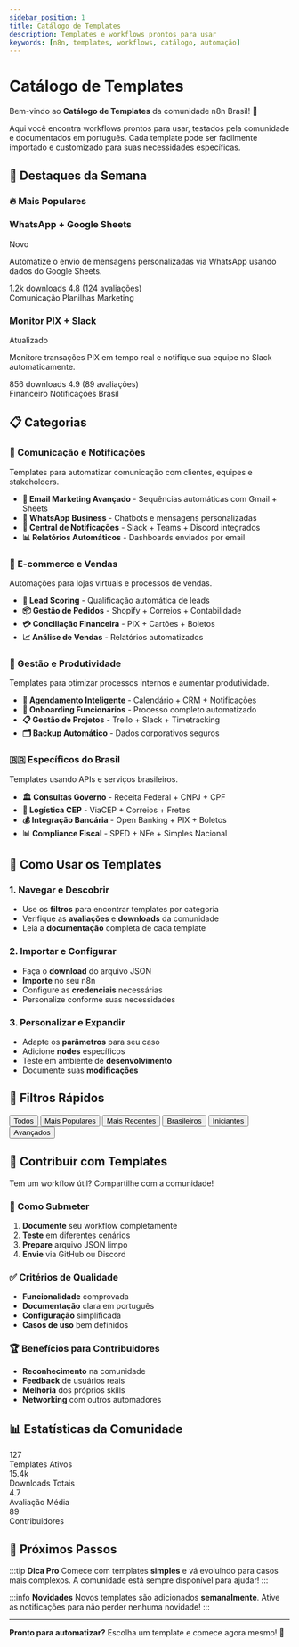 ```yaml
---
sidebar_position: 1
title: Catálogo de Templates
description: Templates e workflows prontos para usar
keywords: [n8n, templates, workflows, catálogo, automação]
---
```


# Catálogo de Templates

Bem-vindo ao **Catálogo de Templates** da comunidade n8n Brasil! 🚀

Aqui você encontra workflows prontos para usar, testados pela comunidade e documentados em português. Cada template pode ser facilmente importado e customizado para suas necessidades específicas.

## 🌟 **Destaques da Semana**

### **🔥 Mais Populares**

<div className="template-grid">
  <div className="template-card featured">
    <div className="template-header">
      <Icon icon="ph:whatsapp-logo-duotone" width="24" />
      <h3>WhatsApp + Google Sheets</h3>
      <span className="template-badge">Novo</span>
    </div>
    <p>Automatize o envio de mensagens personalizadas via WhatsApp usando dados do Google Sheets.</p>
    <div className="template-stats">
      <span><Icon icon="ph:download" width="16" /> 1.2k downloads</span>
      <span><Icon icon="ph:star" width="16" /> 4.8 (124 avaliações)</span>
    </div>
    <div className="template-tags">
      <span>Comunicação</span>
      <span>Planilhas</span>
      <span>Marketing</span>
    </div>
  </div>
  
  <div className="template-card">
    <div className="template-header">
      <Icon icon="ph:bank-duotone" width="24" />
      <h3>Monitor PIX + Slack</h3>
      <span className="template-badge">Atualizado</span>
    </div>
    <p>Monitore transações PIX em tempo real e notifique sua equipe no Slack automaticamente.</p>
    <div className="template-stats">
      <span><Icon icon="ph:download" width="16" /> 856 downloads</span>
      <span><Icon icon="ph:star" width="16" /> 4.9 (89 avaliações)</span>
    </div>
    <div className="template-tags">
      <span>Financeiro</span>
      <span>Notificações</span>
      <span>Brasil</span>
    </div>
  </div>
</div>

## 📋 **Categorias**

### **💬 Comunicação e Notificações**
Templates para automatizar comunicação com clientes, equipes e stakeholders.

- **📧 Email Marketing Avançado** - Sequências automáticas com Gmail + Sheets
- **📱 WhatsApp Business** - Chatbots e mensagens personalizadas
- **🔔 Central de Notificações** - Slack + Teams + Discord integrados
- **📊 Relatórios Automáticos** - Dashboards enviados por email

### **🛒 E-commerce e Vendas**
Automações para lojas virtuais e processos de vendas.

- **🎯 Lead Scoring** - Qualificação automática de leads
- **📦 Gestão de Pedidos** - Shopify + Correios + Contabilidade
- **💳 Conciliação Financeira** - PIX + Cartões + Boletos
- **📈 Análise de Vendas** - Relatórios automatizados

### **🏢 Gestão e Produtividade**
Templates para otimizar processos internos e aumentar produtividade.

- **📅 Agendamento Inteligente** - Calendário + CRM + Notificações
- **💼 Onboarding Funcionários** - Processo completo automatizado
- **📋 Gestão de Projetos** - Trello + Slack + Timetracking
- **🗂️ Backup Automático** - Dados corporativos seguros

### **🇧🇷 Específicos do Brasil**
Templates usando APIs e serviços brasileiros.

- **🏛️ Consultas Governo** - Receita Federal + CNPJ + CPF
- **📍 Logística CEP** - ViaCEP + Correios + Fretes
- **💰 Integração Bancária** - Open Banking + PIX + Boletos
- **📊 Compliance Fiscal** - SPED + NFe + Simples Nacional

## 🚀 **Como Usar os Templates**

### **1. Navegar e Descobrir**
- Use os **filtros** para encontrar templates por categoria
- Verifique as **avaliações** e **downloads** da comunidade
- Leia a **documentação** completa de cada template

### **2. Importar e Configurar**
- Faça o **download** do arquivo JSON
- **Importe** no seu n8n
- Configure as **credenciais** necessárias
- Personalize conforme suas necessidades

### **3. Personalizar e Expandir**
- Adapte os **parâmetros** para seu caso
- Adicione **nodes** específicos
- Teste em ambiente de **desenvolvimento**
- Documente suas **modificações**

## 🎯 **Filtros Rápidos**

<div className="filter-buttons">
  <button className="filter-btn active">Todos</button>
  <button className="filter-btn">Mais Populares</button>
  <button className="filter-btn">Mais Recentes</button>
  <button className="filter-btn">Brasileiros</button>
  <button className="filter-btn">Iniciantes</button>
  <button className="filter-btn">Avançados</button>
</div>

## 🤝 **Contribuir com Templates**

Tem um workflow útil? Compartilhe com a comunidade!

### **📝 Como Submeter**
1. **Documente** seu workflow completamente
2. **Teste** em diferentes cenários
3. **Prepare** arquivo JSON limpo
4. **Envie** via GitHub ou Discord

### **✅ Critérios de Qualidade**
- **Funcionalidade** comprovada
- **Documentação** clara em português
- **Configuração** simplificada
- **Casos de uso** bem definidos

### **🏆 Benefícios para Contribuidores**
- **Reconhecimento** na comunidade
- **Feedback** de usuários reais
- **Melhoria** dos próprios skills
- **Networking** com outros automadores

## 📊 **Estatísticas da Comunidade**

<div className="stats-grid">
  <div className="stat-card">
    <div className="stat-number">127</div>
    <div className="stat-label">Templates Ativos</div>
  </div>
  <div className="stat-card">
    <div className="stat-number">15.4k</div>
    <div className="stat-label">Downloads Totais</div>
  </div>
  <div className="stat-card">
    <div className="stat-number">4.7</div>
    <div className="stat-label">Avaliação Média</div>
  </div>
  <div className="stat-card">
    <div className="stat-number">89</div>
    <div className="stat-label">Contribuidores</div>
  </div>
</div>

## 🎉 **Próximos Passos**

:::tip **Dica Pro**
Comece com templates **simples** e vá evoluindo para casos mais complexos. A comunidade está sempre disponível para ajudar!
:::

:::info **Novidades**
Novos templates são adicionados **semanalmente**. Ative as notificações para não perder nenhuma novidade!
:::

---

**Pronto para automatizar?** Escolha um template e comece agora mesmo! 🚀 